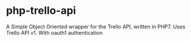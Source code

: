 # php-trello-api
A Simple Object Oriented wrapper for the Trello API, written in PHP7. Uses Trello API v1. With oauth1 authentication
